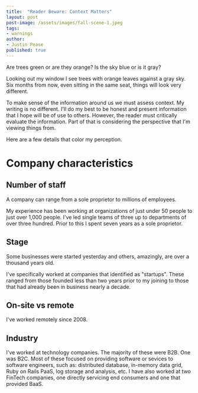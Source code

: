 ```yaml
---
title:  "Reader Beware: Context Matters"
layout: post
post-image: /assets/images/fall-scene-1.jpeg
tags:
- warnings
author: 
- Justin Pease
published: true
---
```


Are trees green or are they orange? Is the sky blue or is it gray?

Looking out my window I see trees with orange leaves against a gray sky. Six
months from now, even sitting in the same seat, things will look very different.

To make sense of the information around us we must assess context. My writing
is no different. I'll do my best to be honest and present information that I
hope will be of use to others. However, the reader must critically evaluate the
information. Part of that is considering the perspective that I'm viewing things
from.

Here are a few details that color my perception.

# Company characteristics

## Number of staff

A company can range from a sole proprietor to millions of employees.

My experience has been working at organizations of just under 50 people to just
over 1,000 people. I've led single teams of three up to departments of over
three hundred. Prior to this I spent seven years as a sole proprietor.

## Stage

Some businesses were started yesterday and others, amazingly, are over a
thousand years old.

I've specifically worked at companies that identified as "startups". These
ranged from those founded less than two years prior to my joining to those that
had already been in business nearly a decade.

## On-site vs remote

I've worked remotely since 2008.

## Industry

I've worked at technology companies. The majority of these were B2B. One was
B2C. Most of these focused on providing software or sevices to software
engineers, such as: distributed database, in-memory data grid, Ruby on Rails
PaaS, log storage and analysis, etc. I have also worked at two FinTech
companies, one directly servicing end consumers and one that provided BaaS.
